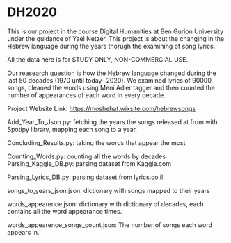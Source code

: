 # DH2020

This is our project in the course Digital Humanities at Ben Gurion University under the guidance of Yael Netzer. This project is about the changing in the Hebrew language during the years thorugh the examining of song lyrics.

All the data here is for STUDY ONLY, NON-COMMERCIAL USE.

Our reasearch question is how the Hebrew language changed during the last 50 decades (1970 until today- 2020).
We examined lyrics of 90000 songs, cleaned the words using Meni Adler tagger and then counted the number of appearances of each word in every decade.

Project Website Link: https://moshehat.wixsite.com/hebrewsongs

Add_Year_To_Json.py: fetching the years the songs released at from with Spotipy library, mapping each song to a year.

Concluding_Results.py: taking the words that appear the most

Counting_Words.py: counting all the words by decades
Parsing_Kaggle_DB.py: parsing dataset from Kaggle.com

Parsing_Lyrics_DB.py: parsing dataset from lyrics.co.il

songs_to_years_json.json: dictionary with songs mapped to their years

words_appearence.json: dictionary with dictionary of decades, each contains all the word appearance times.

words_appearence_songs_count.json: The number of songs each word appears in.


